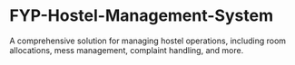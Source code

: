 # FYP-Hostel-Management-System
A comprehensive solution for managing hostel operations, including room allocations, mess management, complaint handling, and more.
